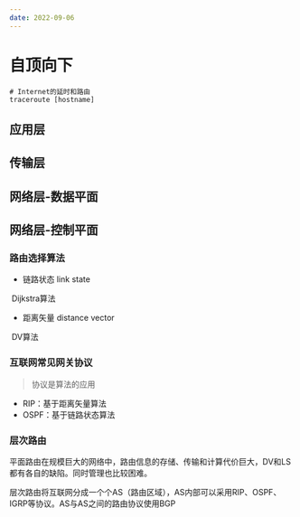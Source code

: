 ```yaml
---
date: 2022-09-06
---
```

# 自顶向下

``` shell
# Internet的延时和路由
traceroute [hostname]
```



## 应用层

## 传输层

## 网络层-数据平面



## 网络层-控制平面

### 路由选择算法

- 链路状态 link state

​	Dijkstra算法

- 距离矢量 distance vector

​	DV算法

### 互联网常见网关协议

> 协议是算法的应用

- RIP：基于距离矢量算法
- OSPF：基于链路状态算法

### 层次路由

平面路由在规模巨大的网络中，路由信息的存储、传输和计算代价巨大，DV和LS都有各自的缺陷。同时管理也比较困难。

层次路由将互联网分成一个个AS（路由区域），AS内部可以采用RIP、OSPF、IGRP等协议。AS与AS之间的路由协议使用BGP
